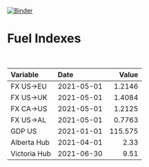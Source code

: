[![Binder](https://mybinder.org/badge_logo.svg)](https://mybinder.org/v2/gh/AyrtonB/Global-Gas-Prices/master)

# Fuel Indexes

<br>

| Variable     | Date       |    Value |
|:-------------|:-----------|---------:|
| FX US->EU    | 2021-05-01 |   1.2146 |
| FX US->UK    | 2021-05-01 |   1.4084 |
| FX CA->US    | 2021-05-01 |   1.2125 |
| FX US->AL    | 2021-05-01 |   0.7763 |
| GDP US       | 2021-01-01 | 115.575  |
| Alberta Hub  | 2021-04-01 |   2.33   |
| Victoria Hub | 2021-06-30 |   9.51   |